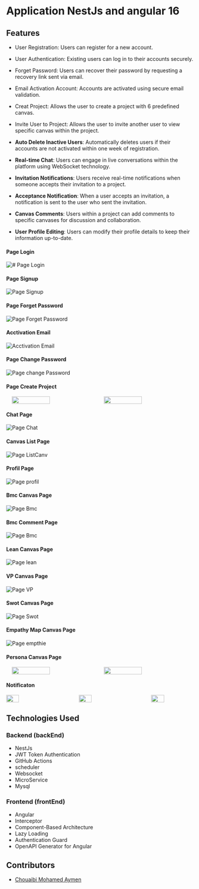 # Application NestJs and angular 16

## Features

- User Registration: Users can register for a new account.
- User Authentication: Existing users can log in to their accounts securely.
- Forget Password: Users can recover their password by requesting a recovery link sent via email.
- Email Activation Account: Accounts are activated using secure email validation.
- Creat Project: Allows the user to create a project with 6 predefined canvas.
- Invite User to Project: Allows the user to invite another user to view specific canvas within the project.
- **Auto Delete Inactive Users**: Automatically deletes users if their accounts are not activated within one week of registration.
- **Real-time Chat**: Users can engage in live conversations within the platform using WebSocket technology.
- **Invitation Notifications**: Users receive real-time notifications when someone accepts their invitation to a project.

- **Acceptance Notification**: When a user accepts an invitation, a notification is sent to the user who sent the invitation.

- **Canvas Comments**: Users within a project can add comments to specific canvases for discussion and collaboration.

- **User Profile Editing**: Users can modify their profile details to keep their information up-to-date.

#### Page Login
![# Page Login](screenshots/login.png)

#### Page Signup
![Page Signup](screenshots/Signup.png)

#### Page Forget Password
![Page Forget Password](screenshots/Forget.png)

#### Acctivation Email
![Acctivation Email](screenshots/email_activation.png)

#### Page Change Password
![Page change Password](screenshots/ChangePass.png)

#### Page Create Project
<div style="display: flex; justify-content: center; gap: 20px;">
  <img src="screenshots/list_proj.png" width="45%">
  <img src="screenshots/addProj.png" width="45%">
</div>




#### Chat Page
![Page Chat](screenshots/chatimg.png)

#### Canvas List Page
![Page ListCanv](screenshots/list_canvas.png)

#### Profil Page
![Page profil](screenshots/profil.png)

#### Bmc Canvas Page
![Page Bmc](screenshots/bmc.png)

#### Bmc Comment Page
![Page Bmc](screenshots/commentairebmc.png)

#### Lean Canvas Page
![Page lean](screenshots/lean.png)

#### VP Canvas Page
![Page VP](screenshots/vp.png)

#### Swot Canvas Page
![Page Swot](screenshots/swot.png)

#### Empathy Map Canvas Page
![Page empthie](screenshots/empthie.png)

#### Persona Canvas Page

<div style="display: flex; justify-content: center; gap: 20px;">
  <img src="screenshots/persona.png" width="45%">
  <img src="screenshots/commentpersona.png" width="45%">
</div>

#### Notificaton

<div style="display: flex; justify-content: center; gap: 80px;">
  <img src="screenshots/notification.png" width="30%" height="30%">
  <img src="screenshots/notifInvitaion.png" width="30%">
  <img src="screenshots/logouttmp.png" width="30%" height="30%">
</div>

## Technologies Used

### Backend (backEnd)

- NestJs
- JWT Token Authentication
- GitHub Actions
- scheduler
- Websocket
- MicroService
- Mysql

### Frontend (frontEnd)

- Angular
- Interceptor
- Component-Based Architecture
- Lazy Loading
- Authentication Guard
- OpenAPI Generator for Angular

## Contributors

- [Chouaibi Mohamed Aymen](https://github.com/aymen-1996)